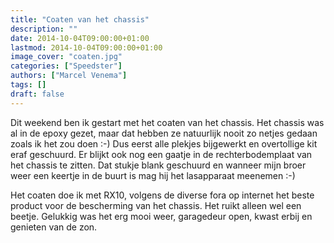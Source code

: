 ```yaml
---
title: "Coaten van het chassis"
description: ""
date: 2014-10-04T09:00:00+01:00
lastmod: 2014-10-04T09:00:00+01:00
image_cover: "coaten.jpg"
categories: ["Speedster"]
authors: ["Marcel Venema"] 
tags: []
draft: false
---
```


Dit weekend ben ik gestart met het coaten van het chassis. Het chassis was al in de epoxy gezet, maar dat hebben ze natuurlijk nooit zo netjes gedaan zoals ik het zou doen :-) Dus eerst alle plekjes bijgewerkt en overtollige kit eraf geschuurd. Er blijkt ook nog een gaatje in de rechterbodemplaat van het chassis te zitten. Dat stukje blank geschuurd en wanneer mijn broer weer een keertje in de buurt is mag hij het lasapparaat meenemen :-)

Het coaten doe ik met RX10, volgens de diverse fora op internet het beste product voor de bescherming van het chassis. Het ruikt alleen wel een beetje. Gelukkig was het erg mooi weer, garagedeur open, kwast erbij en genieten van de zon.
